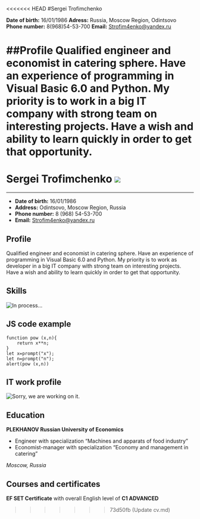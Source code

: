 <<<<<<< HEAD
#Sergei Trofimchenko

**Date of birth:** 16/01/1986 **Adress:** Russia, Moscow Region, Odintsovo 
**Phone number:** 8(968)54-53-700 **Email:** Strofim4enko@yandex.ru

##Profile
Qualified engineer and economist in catering sphere. Have an experience of programming in Visual Basic 6.0 and Python. My priority is to work in a big IT company with strong team on interesting projects.  Have a wish and ability to learn quickly in order to get that opportunity.
=======
# Sergei Trofimchenko ![](https://i.imgur.com/qFuO0FW.jpg) 

---

* **Date of birth:** 16/01/1986 
* **Address:** Odintsovo, Moscow Region, Russia  
* **Phone number:** 8 (968) 54-53-700 
* **Email:** Strofim4enko@yandex.ru

## Profile
Qualified engineer and economist in catering sphere. Have an experience of programming in Visual Basic 6.0 and Python. My priority is to work as developer in a big IT company with strong team on interesting projects. Have a wish and ability to learn quickly in order to get that opportunity.
## Skills
![](https://i.imgur.com/VTGADO4.jpeg "In process...")
## JS code example
```
function pow (x,n){
    return x**n;
}
let x=prompt("x");
let n=prompt("n");
alert(pow (x,n))
```
## IT work profile
![](https://i.imgur.com/bQQiSg1.jpeg "Sorry, we are working on it.") 
## Education
**PLEKHANOV Russian University of Economics**
* Engineer with specialization “Machines and apparats of food industry”  
* Economist-manager  with specialization “Economy  and management in catering”  

*Moscow, Russia*
## Courses and certificates
**EF SET Certificate** with  overall English level of **C1 ADVANCED**
>>>>>>> 73d50fb (Update cv.md)
